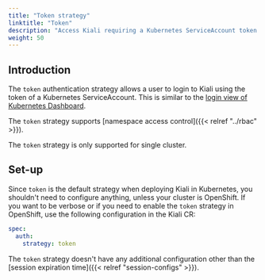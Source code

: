 ```yaml
---
title: "Token strategy"
linktitle: "Token"
description: "Access Kiali requiring a Kubernetes ServiceAccount token."
weight: 50
---
```


## Introduction

The `token` authentication strategy allows a user to login to Kiali using the
token of a Kubernetes ServiceAccount. This is similar to the
[login view of Kubernetes Dashboard](https://github.com/kubernetes/dashboard/blob/master/docs/user/access-control/README.md#login-view).

The `token` strategy supports [namespace access control]({{< relref "../rbac" >}}).

The `token` strategy is only supported for single cluster.

## Set-up

Since `token` is the default strategy when deploying Kiali in Kubernetes, you
shouldn't need to configure anything, unless your cluster is OpenShift. If you
want to be verbose or if you need to enable the `token` strategy in OpenShift,
use the following configuration in the Kiali CR:

```yaml
spec:
  auth:
    strategy: token
```

The `token` strategy doesn't have any additional configuration other than the
[session expiration time]({{< relref "session-configs" >}}).
